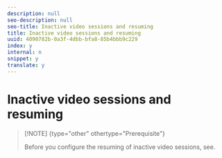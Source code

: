 ```yaml
---
description: null
seo-description: null
seo-title: Inactive video sessions and resuming
title: Inactive video sessions and resuming
uuid: 4090782b-0a3f-4dbb-bfa8-85b4bbb9c229
index: y
internal: n
snippet: y
translate: y
---
```


# Inactive video sessions and resuming


>[!NOTE] {type="other" othertype="Prerequisite"}
>
>Before you configure the resuming of inactive video sessions, see[](t_vhl_track-core-playback_ios.md). 

